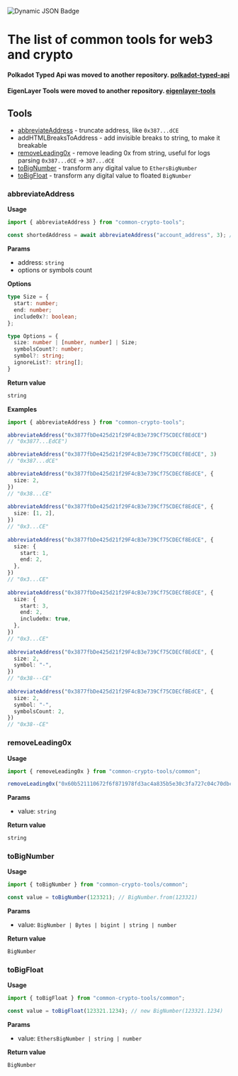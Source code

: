 ![Dynamic JSON Badge](https://img.shields.io/badge/dynamic/json?url=https%3A%2F%2Fraw.githubusercontent.com%2Fdmitrytarassov%2Fcrypto-tools%2Frefs%2Fheads%2Fmain%2Fpackages%2Fcommon-crypto-tools%2Fpackage.json&query=%24.version&style=for-the-badge&label=Common%20Crypto%20Tools&link=https%3A%2F%2Fwww.npmjs.com%2Fpackage%2Fcommon-crypto-tools)

# The list of common tools for web3 and crypto

#### Polkadot Typed Api was moved to another repository. [polkadot-typed-api](https://www.npmjs.com/package/polkadot-typed-api)
#### EigenLayer Tools were moved to another repository. [eigenlayer-tools](https://www.npmjs.com/package/eigenlayer-tools)

## Tools
- [abbreviateAddress](#abbreviateaddress) - truncate address, like `0x387...dCE`
- addHTMLBreaksToAddress - add invisible breaks to string, to make it breakable
- [removeLeading0x](#removeleading0x) - remove leading 0x from string, useful for logs parsing `0x387...dCE` -> `387...dCE`
- [toBigNumber](#to_big_number) - transform any digital value to `EthersBigNumber`
- [toBigFloat](#to_big_float) - transform any digital value to floated `BigNumber`

### <a name="abbreviateaddress"></a>abbreviateAddress
**Usage**
```typescript
import { abbreviateAddress } from "common-crypto-tools";

const shortedAddress = await abbreviateAddress("account_address", 3); // "acc...ess"
```

**Params**
- address: `string`
- options or symbols count

**Options**

```typescript
type Size = {
  start: number;
  end: number;
  include0x?: boolean;
};

type Options = {
  size: number | [number, number] | Size;
  symbolsCount?: number;
  symbol?: string;
  ignoreList?: string[];
}
```

**Return value**
```typescript
string
```

**Examples**
```typescript
import { abbreviateAddress } from "common-crypto-tools";

abbreviateAddress("0x3877fbDe425d21f29F4cB3e739Cf75CDECf8EdCE")
// "0x3877...EdCE")

abbreviateAddress("0x3877fbDe425d21f29F4cB3e739Cf75CDECf8EdCE", 3)
// "0x387...dCE"

abbreviateAddress("0x3877fbDe425d21f29F4cB3e739Cf75CDECf8EdCE", {
  size: 2,
})
// "0x38...CE"
  
abbreviateAddress("0x3877fbDe425d21f29F4cB3e739Cf75CDECf8EdCE", {
  size: [1, 2],
})
// "0x3...CE"
  
abbreviateAddress("0x3877fbDe425d21f29F4cB3e739Cf75CDECf8EdCE", {
  size: {
    start: 1,
    end: 2,
  },
})
// "0x3...CE"
  
abbreviateAddress("0x3877fbDe425d21f29F4cB3e739Cf75CDECf8EdCE", {
  size: {
    start: 3,
    end: 2,
    include0x: true,
  },
})
// "0x3...CE"
  
abbreviateAddress("0x3877fbDe425d21f29F4cB3e739Cf75CDECf8EdCE", {
  size: 2,
  symbol: "-",
})
// "0x38---CE"
  
abbreviateAddress("0x3877fbDe425d21f29F4cB3e739Cf75CDECf8EdCE", {
  size: 2,
  symbol: "-",
  symbolsCount: 2,
})
// "0x38--CE"
```

### <a name="removeleading0x"></a>removeLeading0x
**Usage**
```typescript
import { removeLeading0x } from "common-crypto-tools/common";

removeLeading0x("0x60b521110672f6f871978fd3ac4a835b5e30c3fa727c04c70dbc543fcad38b0e"); // 60b521110672f6f871978fd3ac4a835b5e30c3fa727c04c70dbc543fcad38b0e
```

**Params**
- value: `string`

**Return value**
```typescript
string
```

### <a name="to_big_number"></a>toBigNumber
**Usage**
```typescript
import { toBigNumber } from "common-crypto-tools/common";

const value = toBigNumber(123321); // BigNumber.from(123321)
```

**Params**
- value: `BigNumber | Bytes | bigint | string | number`

**Return value**
```typescript
BigNumber
```

### <a name="to_big_float"></a>toBigFloat
**Usage**
```typescript
import { toBigFloat } from "common-crypto-tools/common";

const value = toBigFloat(123321.1234); // new BigNumber(123321.1234)
```

**Params**
- value: `EthersBigNumber | string | number`

**Return value**
```typescript
BigNumber
```